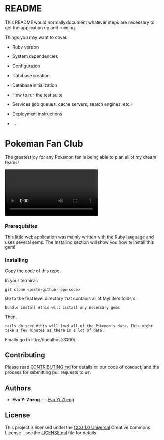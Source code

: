 # README

This README would normally document whatever steps are necessary to get the
application up and running.

Things you may want to cover:

* Ruby version

* System dependencies

* Configuration

* Database creation

* Database initialization

* How to run the test suite

* Services (job queues, cache servers, search engines, etc.)

* Deployment instructions

* ...

# Pokeman Fan Club

The greatest joy for any Pokemon fan is being able to plan all of my dream teams! 

![Alt text](/assets/readme1.mp4?raw=true "Title")


### Prerequisites

This little web application was mainly written with the Ruby language and uses several gems. The Installing section will show you how to install this gem! 

### Installing
    
Copy the code of this repo.

In your terminal:

    git clone <paste-github-repo-code>

Go to the first level directory that contains all of MyLife's folders. 

    bundle install #this will install any necessary gems

Then,

    rails db:seed #this will load all of the Pokemon's data. This might take a few minutes as there is a lot of data.

Finally go to http://localhost:3000/.

## Contributing

Please read [CONTRIBUTING.md](CONTRIBUTING.md) for details on our code
of conduct, and the process for submitting pull requests to us.


## Authors
 - **Eva Yi Zheng** -  -
    [Eva Yi Zheng](https://github.com/yizheng1709)

## License

This project is licensed under the [CC0 1.0 Universal](LICENSE.md)
Creative Commons License - see the [LICENSE.md](LICENSE.md) file for details

